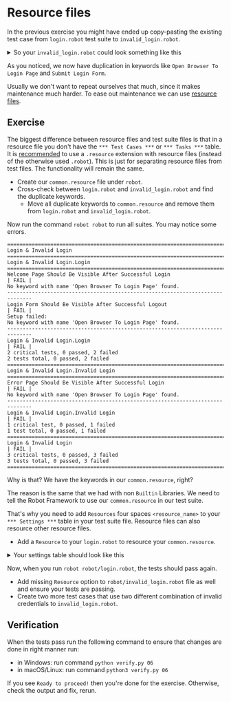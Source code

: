 # Resource files

In the previous exercise you might have ended up copy-pasting the
existing test case from `login.robot` test suite to `invalid_login.robot`.

<details>
    <summary>So your <code>invalid_login.robot</code> could look something like this</summary>

```robot
*** Settings ***
Library    Browser

*** Variables ***
${URL}=    http://localhost:7272
${USERNAME}=    demo
${PASSWORD}=    mode

*** Test Cases ***

Error Page Should Be Visible After Successful Login
    Open Browser To Login Page
    Enter Username    ${EMPTY}
    Enter Password    ${SPACE*2}
    Submit Login Form
    Verify That Error Page Is Visible

*** Keywords ***

Open Browser To Login Page
    New Browser    headless=${FALSE}
    New Page    ${URL}

Enter Username
    [Arguments]    ${username}
    Fill Text    id=username_field    ${username}

Enter Password
    [Arguments]    ${password}
    Fill Secret    id=password_field    $password

Submit Login Form
    Click    id=login_button

Verify That Error Page Is Visible
    Get Text    body    contains    Error Page
    Get Url    ==    ${URL}/error.html
    Get Title    ==    Error Page
```

</details>

As you noticed, we now have duplication in keywords like `Open Browser To Login Page` and `Submit Login Form`.

Usually we don't want to repeat ourselves that much, since it makes maintenance much harder.
To ease out maintenance we can use
[resource files](http://robotframework.org/robotframework/latest/RobotFrameworkUserGuide.html#resource-and-variable-files).

## Exercise

The biggest difference between resource files and test suite files is that in a resource file you
don't have the `*** Test Cases ***` or `*** Tasks ***` table. It is
[recommended](https://robotframework.org/robotframework/latest/RobotFrameworkUserGuide.html#taking-resource-files-into-use)
to use a `.resource` extension with resource files (instead of the otherwise used `.robot`). This is
just for separating resource files from test files. The functionality will remain the same.

- Create our `common.resource` file under `robot`.
- Cross-check between `login.robot` and `invalid_login.robot` and find the duplicate keywords.
    - Move all duplicate keywords to `common.resource` and remove them from `login.robot` and `invalid_login.robot`.

Now run the command `robot robot` to run all suites. You may notice some errors.

```text
=============================================================================
Login & Invalid Login
==============================================================================
Login & Invalid Login.Login
==============================================================================
Welcome Page Should Be Visible After Successful Login                 | FAIL |
No keyword with name 'Open Browser To Login Page' found.
------------------------------------------------------------------------------
Login Form Should Be Visible After Successful Logout                   | FAIL |
Setup failed:
No keyword with name 'Open Browser To Login Page' found.
------------------------------------------------------------------------------
Login & Invalid Login.Login                                           | FAIL |
2 critical tests, 0 passed, 2 failed
2 tests total, 0 passed, 2 failed
==============================================================================
Login & Invalid Login.Invalid Login
==============================================================================
Error Page Should Be Visible After Successful Login                   | FAIL |
No keyword with name 'Open Browser To Login Page' found.
------------------------------------------------------------------------------
Login & Invalid Login.Invalid Login                                   | FAIL |
1 critical test, 0 passed, 1 failed
1 test total, 0 passed, 1 failed
==============================================================================
Login & Invalid Login                                                 | FAIL |
3 critical tests, 0 passed, 3 failed
3 tests total, 0 passed, 3 failed
==============================================================================
```

Why is that? We have the keywords in our `common.resource`, right?

The reason is the same that we had with non `Builtin` Libraries. We need to tell the Robot Framework
to use our `common.resource` in our test suite.

That's why you need to add `Resources` four spaces `<resource_name>` to your `*** Settings ***` table in
your test suite file. Resource files can also resource other resource files.

- Add a `Resource` to your `login.robot` to resource your `common.resource`.

<details>
    <summary>Your settings table should look like this</summary>

```robot
*** Settings ***
Library    Browser
Resource    common.resource
```

</details>

Now, when you run `robot robot/login.robot`, the tests should pass again.

- Add missing `Resource` option to `robot/invalid_login.robot` file as well and ensure your tests are passing.
- Create two more test cases that use two different combination of invalid credentials to `invalid_login.robot`.

## Verification

When the tests pass run the following command to ensure that changes are done in right manner run:

- in Windows: run command `python verify.py 06`
- in macOS/Linux: run command `python3 verify.py 06`

If you see `Ready to proceed!` then you're done for the exercise. Otherwise, check the output and fix, rerun.
